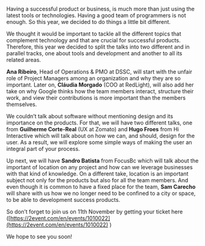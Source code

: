 Having a successful product or business, is much more than just using the latest tools or technologies. Having a good team of programmers is not enough. So this year, we decided to do things a little bit different. 

We thought it would be important to tackle all the different topics that complement technology and that are crucial for successful products. Therefore, this year we decided to split the talks into two different and in parallel tracks, one about tools and development and another to all its related areas.

**Ana Ribeiro**, Head of Operations & PMO at DSSC, will start with the unfair role of Project Managers among an organization and why they are so important. Later on, **Cláudia Morgado** (COO at RedLight), will also add her take on why Google thinks how the team members interact, structure their work, and view their contributions is more important than the members themselves.

We couldn’t talk about software without mentioning design and its importance on the products. For that, we will have two different talks, one from **Guilherme Corte-Real** (UX at Zomato) and **Hugo Froes** from Hi Interactive which will talk about on how we can, and should, design for the user. As a result, we will explore some simple ways of making the user an integral part of your process.

Up next, we will have **Sandro Batista** from FocusBc which will talk about the important of location on any project and how can we leverage businesses with that kind of knowledge. On a different take, location is an important subject not only for the products but also for all the team members. And even though it is common to have a fixed place for the team, **Sam Carecho** will share with us how we no longer need to be confined to a city or space, to be able to development success products. 

So don’t forget to join us on 11th November by getting your ticket here ([https://2event.com/en/events/1010022](https://2event.com/en/events/1010022) )

We hope to see you soon!
